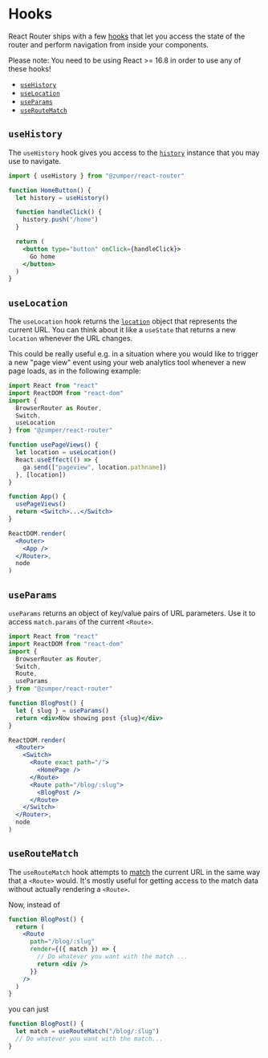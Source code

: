 # Hooks

React Router ships with a few [hooks](https://reactjs.org/docs/hooks-intro.html) that let you access the state of the router and perform navigation from inside your components.

Please note: You need to be using React >= 16.8 in order to use any of these hooks!

- [`useHistory`](#usehistory)
- [`useLocation`](#uselocation)
- [`useParams`](#useparams)
- [`useRouteMatch`](#useroutematch)

<a id="usehistory" />

## `useHistory`

The `useHistory` hook gives you access to the [`history`](./history.md) instance that you may use to navigate.

```jsx
import { useHistory } from "@zumper/react-router"

function HomeButton() {
  let history = useHistory()

  function handleClick() {
    history.push("/home")
  }

  return (
    <button type="button" onClick={handleClick}>
      Go home
    </button>
  )
}
```

<a id="uselocation" />

## `useLocation`

The `useLocation` hook returns the [`location`](./location.md) object that represents the current URL. You can think about it like a `useState` that returns a new `location` whenever the URL changes.

This could be really useful e.g. in a situation where you would like to trigger a new "page view" event using your web analytics tool whenever a new page loads, as in the following example:

```jsx
import React from "react"
import ReactDOM from "react-dom"
import {
  BrowserRouter as Router,
  Switch,
  useLocation
} from "@zumper/react-router"

function usePageViews() {
  let location = useLocation()
  React.useEffect(() => {
    ga.send(["pageview", location.pathname])
  }, [location])
}

function App() {
  usePageViews()
  return <Switch>...</Switch>
}

ReactDOM.render(
  <Router>
    <App />
  </Router>,
  node
)
```

<a id="useparams" />

## `useParams`

`useParams` returns an object of key/value pairs of URL parameters. Use it to access `match.params` of the current `<Route>`.

```jsx
import React from "react"
import ReactDOM from "react-dom"
import {
  BrowserRouter as Router,
  Switch,
  Route,
  useParams
} from "@zumper/react-router"

function BlogPost() {
  let { slug } = useParams()
  return <div>Now showing post {slug}</div>
}

ReactDOM.render(
  <Router>
    <Switch>
      <Route exact path="/">
        <HomePage />
      </Route>
      <Route path="/blog/:slug">
        <BlogPost />
      </Route>
    </Switch>
  </Router>,
  node
)
```

## `useRouteMatch`

The `useRouteMatch` hook attempts to [match](./match.md) the current URL in the same way that a `<Route>` would. It's mostly useful for getting access to the match data without actually rendering a `<Route>`.

Now, instead of

```jsx
function BlogPost() {
  return (
    <Route
      path="/blog/:slug"
      render={({ match }) => {
        // Do whatever you want with the match ...
        return <div />
      }}
    />
  )
}
```

you can just

```jsx
function BlogPost() {
  let match = useRouteMatch("/blog/:slug")
  // Do whatever you want with the match...
}
```
